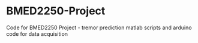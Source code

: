 # BMED2250-Project
Code for BMED2250 Project  - tremor prediction matlab scripts and arduino code for data acquisition
